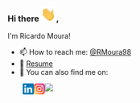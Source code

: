 ### Hi there <img src="/wave.gif" width="30px">, 
I'm Ricardo Moura!

- 📫 How to reach me: [@RMoura98](https://www.linkedin.com/in/RMoura98/)
- 📝 [Resume]()
- 💬 You can also find me on:

<div style="margin-left: 30px;"">
  <a href="https://www.linkedin.com/in/RMoura98/">
    <img align="left" alt="Moura's Linkedin" width="22px" src="/linkedin.svg" />
  </a>
  <a href="https://www.instagram.com/rmoura98_/">
    <img align="left" alt="Moura's  Instagram" width="22px" src="/instagram.png" />
  </a>
  <div>
    <img src="https://visitor-badge.glitch.me/badge?page_id=RMoura98.RMoura98" />
  </div>
</div>
<br />

  



<!--![YOUR github stats](https://github-readme-stats.vercel.app/api?username=RMoura98)-->



<!-- Actual text -->
<!--
You can also find me on:  
[<img src="https://img.shields.io/badge/linkedin-%230077B5.svg?&style=for-the-badge&logo=linkedin&logoColor=white" />](https://www.linkedin.com/in/RMoura98/) 
[<img src = "https://img.shields.io/badge/instagram-%23E4405F.svg?&style=for-the-badge&logo=instagram&logoColor=white">](https://www.instagram.com/rmoura98_/) 
[<img src = "https://img.shields.io/badge/facebook-%231877F2.svg?&style=for-the-badge&logo=facebook&logoColor=white">](https://www.facebook.com/Ricardo0Moura)


**RMoura98/RMoura98** is a ✨ _special_ ✨ repository because its `README.md` (this file) appears on your GitHub profile.

Here are some ideas to get you started:

- 🔭 I’m currently working on ...
- 🌱 I’m currently learning ...
- 👯 I’m looking to collaborate on ...
- 🤔 I’m looking for help with ...
- 💬 Ask me about ...
- 📫 How to reach me: ...
- 😄 Pronouns: ...
- ⚡ Fun fact: ...
-->
